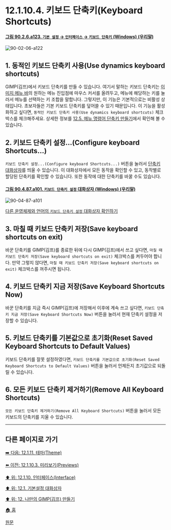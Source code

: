 # 12.1.10.4. 키보드 단축키(Keyboard Shortcuts)

<a id="90-02-06-a123"></a>

#### [그림 90.2.6.a123. `기본 설정` → `인터페이스` → `키보드 단축키` (Windows) (우리말)](./90-02-06-00-interface.md#90-02-06-a123)
![90-02-06-a122](https://github.com/wonder13662/gimp/assets/15767104/faf63c69-ad1b-45dc-825c-06c87912a8c8)

## 1. 동적인 키보드 단축키 사용(Use dynamics keyboard shortcuts)

GIMP(김프)에서 키보드 단축키를 만들 수 있습니다. 여기서 말하는 키보드 단축키는 [이미지 메뉴 바](./03-02-04-02-image-menu.md)의 원하는 메뉴 진입점에 마우스 커서를 올려두고, 메뉴에 해당하는 키를 눌러서 메뉴를 선택하는 키 조합을 말합니다. 그렇지만, 이 기능은 기본적으로는 비활성 상태입니다. 초보자들은 기본 키보드 단축키를 덮어쓸 수 있기 때문입니다. 이 기능을 활성화하고 싶다면, `동적인 키보드 단축키 사용(Use dynamics keyboard shortcuts)` 체크박스를 체크해주세요. 상세한 정보를 [12.5. 메뉴 명령어 단축키 만들기](./12-05-creating-shortcuts-to-menu-commands.md)에서 확인해 볼 수 있습니다.

## 2. 키보드 단축키 설정...(Configure keyboard Shortcuts...)
`키보드 단축키 설정...(Configure keyboard Shortcuts...)` 버튼을 눌러서 [단축키 대화상자](./15-05-11-keyboard-shortcut-dialog.md)를 띄울 수 있습니다. 이 대화상자에서 모든 동작을 확인할 수 있고, 동작별로 할당된 단축키를 확인할 수 있습니다. 또한 동작에 대한 단축키를 바꿀 수도 있습니다.

<a id="90-04-87-a101"></a>

#### [그림 90.4.87.a101. `키보드 단축키 설정` 대화상자 (Windows) (우리말)](./90-04-87-configure_keyboard_shortcuts.md#90-04-87-a101)
![90-04-87-a101](https://github.com/wonder13662/gimp/assets/15767104/7bc6c2be-e65c-453c-8566-d6d975d6d3f3)

[다른 운영체제와 언어의 `키보드 단축키 설정` 대화상자 확인하기](./90-04-87-configure_keyboard_shortcuts.md#90-04-87-a102)

## 3. 마칠 때 키보드 단축키 저장(Save keyboard shortcuts on exit)
바꾼 단축키를 GIMP(김프)를 종료한 뒤에 다시 GIMP(김프)에서 쓰고 싶다면, `마칠 때 키보드 단축키 저장(Save keyboard shortcuts on exit)` 체크박스를 켜두어야 합니다. 만약 그렇지 않다면, `마칠 때 키보드 단축키 저장(Save keyboard shortcuts on exit)` 체크박스를 꺼주시면 됩니다.

## 4. 키보드 단축키 지금 저장(Save Keyboard Shortcuts Now)
바꾼 단축키를 지금 즉시 GIMP(김프)에 저장해서 이후에 계속 쓰고 싶다면, `키보드 단축키 지금 저장(Save Keyboard Shortcuts Now)` 버튼을 눌러서 현재 단축키 설정을 저장할 수 있습니다.

## 5. 키보드 단축키를 기본값으로 초기화(Reset Saved Keyboard Shortcuts to Default Values)
키보드 단축키를 잘못 설정하였다면, `키보드 단축키를 기본값으로 초기화(Reset Saved Keyboard Shortcuts to Default Values)` 버튼을 눌러서 언제든지 초기값으로 되돌릴 수 있습니다.

## 6. 모든 키보드 단축키 제거하기(Remove All Keyboard Shortcuts)
`모든 키보드 단축키 제거하기(Remove All Keyboard Shortcuts)` 버튼을 눌러서 모든 키보드의 단축키를 지울 수 있습니다.

***

## 다른 페이지로 가기

[➡️ 다음: 12.1.11. 테마(Theme)](./12-01-11-theme.md)

[⬅️ 이전: 12.1.10.3. 미리보기(Previews)](./12-01-10-03-previews.md)

[⬆️ 위: 12.1.10. 인터페이스(Interface)](./12-01-10-00-interface.md)

[⬆️ 위: 12.1. 기본설정 대화상자](./12-01-00-preference-dialog.md)

[⬆️ 위: 12. 나만의 GIMP(김프) 만들기](./12-00-enrich-my-gimp.md)

[🏠 홈](./00-home.md)

[원문](https://docs.gimp.org/2.10/ko/gimp-pimping.html#gimp-prefs-interface)
